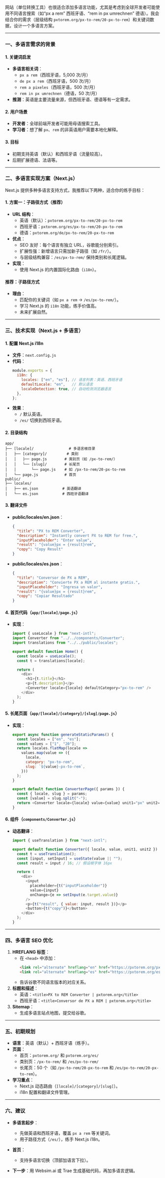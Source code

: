 网站（单位转换工具）也很适合添加多语言功能，尤其是考虑到全球开发者可能使用不同语言搜索（如“px a rem” 西班牙语、“rem in px umrechnen” 德语）。我会结合你的需求（层级结构 `pxtorem.org/px-to-rem/20-px-to-rem`）和关键词数据，设计一个多语言方案。

---

### 一、多语言需求的背景
#### 1. 关键词启发
- **多语言相关词**：
  - `px a rem`（西班牙语，5,000 次/月）
  - `de px a rem`（西班牙语，500 次/月）
  - `rem a pixeles`（西班牙语，500 次/月）
  - `rem in px umrechnen`（德语，50 次/月）
- **推测**：英语是主要流量来源，但西班牙语、德语等有一定需求。

#### 2. 用户场景
- **开发者**：全球前端开发者可能用母语搜索工具。
- **学习者**：想了解 `px`、`rem` 的非英语用户需要本地化解释。

#### 3. 目标
- 初期支持英语（默认）和西班牙语（流量较高）。
- 后期扩展德语、法语等。

---

### 二、多语言实现方案（Next.js）
Next.js 提供多种多语言支持方式，我推荐以下两种，适合你的练手目标：

#### 1. 方案一：子路径方式（推荐）
- **URL 结构**：
  - 英语（默认）：`pxtorem.org/px-to-rem/20-px-to-rem`
  - 西班牙语：`pxtorem.org/es/px-to-rem/20-px-to-rem`
  - 德语：`pxtorem.org/de/px-to-rem/20-px-to-rem`
- **优点**：
  - SEO 友好：每个语言有独立 URL，谷歌能分别索引。
  - 扩展性强：新增语言只需加新子路径（如 `/fr/`）。
  - 与层级结构兼容：`/es/px-to-rem/` 保持类别和长尾逻辑。
- **实现**：
  - 使用 Next.js 的内置国际化路由（`i18n`）。

#### 推荐：子路径方式
- **理由**：
  - 匹配你的关键词（如 `px a rem` → `/es/px-to-rem/`）。
  - 学习 Next.js 的 `i18n` 功能，练手价值高。
  - 未来扩展自然。

---

### 三、技术实现（Next.js + 多语言）
#### 1. 配置 Next.js i18n
- **文件**：`next.config.js`
- **代码**：
  ```javascript
  module.exports = {
    i18n: {
      locales: ["en", "es"], // 语言列表：英语、西班牙语
      defaultLocale: "en",   // 默认语言
      localeDetection: true, // 自动检测浏览器语言
    },
  };
  ```
- **效果**：
  - `/` 默认英语。
  - `/es/` 切换到西班牙语。

#### 2. 目录结构
```
app/
├── [locale]/                # 多语言根目录
│   ├── [category]/         # 类别
│   │   ├── page.js        # 类别页（如 /px-to-rem/）
│   │   └── [slug]/        # 长尾页
│   │       └── page.js    # 如 /px-to-rem/20-px-to-rem
│   └── page.js            # 首页
public/
├── locales/
│   ├── en.json           # 英语翻译
│   └── es.json           # 西班牙语翻译
```

#### 3. 翻译文件
- **public/locales/en.json**：
  ```json
  {
    "title": "PX to REM Converter",
    "description": "Instantly convert PX to REM for free.",
    "inputPlaceholder": "Enter value",
    "result": "{value}px = {result}rem",
    "copy": "Copy Result"
  }
  ```
- **public/locales/es.json**：
  ```json
  {
    "title": "Conversor de PX a REM",
    "description": "Convierte PX a REM al instante gratis.",
    "inputPlaceholder": "Ingresa un valor",
    "result": "{value}px = {result}rem",
    "copy": "Copiar Resultado"
  }
  ```

#### 4. 首页代码（`app/[locale]/page.js`）
- **实现**：
  ```javascript
  import { useLocale } from "next-intl";
  import Converter from "../../components/Converter";
  import translations from "../../public/locales";

  export default function Home() {
    const locale = useLocale();
    const t = translations[locale];

    return (
      <div>
        <h1>{t.title}</h1>
        <p>{t.description}</p>
        <Converter locale={locale} defaultCategory="px-to-rem" />
      </div>
    );
  }
  ```

#### 5. 长尾页面（`app/[locale]/[category]/[slug]/page.js`）
- **实现**：
  ```javascript
  export async function generateStaticParams() {
    const locales = ["en", "es"];
    const values = ["1", "20"];
    return locales.flatMap(locale =>
      values.map(value => ({
        locale,
        category: "px-to-rem",
        slug: `${value}-px-to-rem`,
      }))
    );
  }

  export default function ConverterPage({ params }) {
    const { locale, slug } = params;
    const [value] = slug.split("-");
    return <Converter locale={locale} value={value} unit1="px" unit2="rem" />;
  }
  ```

#### 6. 组件（`components/Converter.js`）
- **动态翻译**：
  ```javascript
  import { useTranslation } from "next-intl";

  export default function Converter({ locale, value, unit1, unit2 }) {
    const t = useTranslation();
    const [input, setInput] = useState(value || "");
    const result = input / 16; // 假设根字体 16px

    return (
      <div>
        <input
          placeholder={t("inputPlaceholder")}
          value={input}
          onChange={e => setInput(e.target.value)}
        />
        <p>{t("result", { value: input, result })}</p>
        <button>{t("copy")}</button>
      </div>
    );
  }
  ```

---

### 四、多语言 SEO 优化
1. **HREFLANG 标签**：
   - 在 `<head>` 中添加：
     ```html
     <link rel="alternate" hreflang="en" href="https://pxtorem.org/px-to-rem/20-px-to-rem" />
     <link rel="alternate" hreflang="es" href="https://pxtorem.org/es/px-to-rem/20-px-to-rem" />
     ```
   - 告诉谷歌不同语言版本的对应关系。
2. **标题和描述**：
   - 英语：`<title>PX to REM Converter | pxtorem.org</title>`
   - 西班牙语：`<title>Conversor de PX a REM | pxtorem.org</title>`
3. **Sitemap**：
   - 生成多语言站点地图，提交给谷歌。

---

### 五、初期规划
- **语言**：英语（默认）+ 西班牙语（练手）。
- **页面**：
  - 首页：`pxtorem.org/` 和 `pxtorem.org/es/`
  - 类别页：`/px-to-rem/` 和 `/es/px-to-rem/`
  - 长尾页：50 个（如 `/px-to-rem/20-px-to-rem` 和 `/es/px-to-rem/20-px-to-rem`）。
- **学习重点**：
  - Next.js 动态路由（`[locale]/[category]/[slug]`）。
  - i18n 配置和翻译文件管理。

---

### 六、建议
- **多语言起步**：
  - 先做英语和西班牙语，覆盖 `px a rem` 等关键词。
  - 用子路径方式（`/es/`），练手 Next.js i18n。
- **首页**：
 
  - 支持多语言切换（顶部加语言下拉）。
- **下一步**：用 Websim.ai 或 Trae 生成基础代码，再加多语言逻辑。
